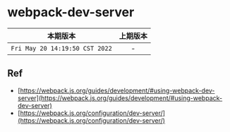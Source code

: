 # webpack-dev-server

|本期版本|上期版本
|:---:|:---:
`Fri May 20 14:19:50 CST 2022` | -

## Ref

* [https://webpack.js.org/guides/development/#using-webpack-dev-server](https://webpack.js.org/guides/development/#using-webpack-dev-server)
* [https://webpack.js.org/configuration/dev-server/](https://webpack.js.org/configuration/dev-server/)